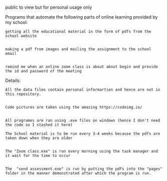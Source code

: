 public to view but for personal usage only

Programs that automate the following parts of online learning provided by my school:


	getting all the educational material in the form of pdfs from the school website
	
	
	making a pdf from images and mailing the assignment to the school email
	
	
	remind me when an online zoom class is about about begin and provide the id and password of the meeting
	
	

Details:


	All the data files contain personal informartion and hence are not in this repository.
	
	
	Code pictures are taken using the amazing https://codeimg.io/
	
	
	All programes are ran using .exe files on windows (hence I don't need the code so I stashed it here)
	
	The School material is to be run every 3-4 weeks because the pdfs are taken down when they are older
	
	
	The "Zoom class.exe" is run every morning using the task manager and it wait for the time to occur
	
	
	The  "send assessment.exe" is run by putting the pdfs into the "pages" folder in the manner demonstrated after which the program is run.
	
	
